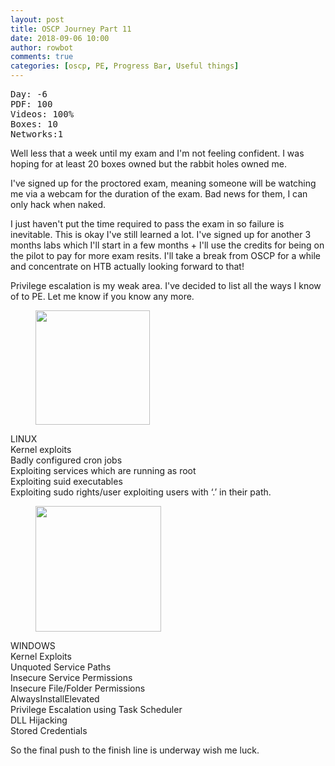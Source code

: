 ```yaml
---
layout: post
title: OSCP Journey Part 11
date: 2018-09-06 10:00
author: rowbot
comments: true
categories: [oscp, PE, Progress Bar, Useful things]
---
```

<!-- wp:preformatted -->
<pre class="wp-block-preformatted">Day: -6
PDF: 100
Videos: 100%
Boxes: 10
Networks:1</pre>
<!-- /wp:preformatted -->

<!-- wp:paragraph -->
<p>Well less that a week until my exam and I'm not feeling confident. I was hoping for at least 20 boxes owned but the rabbit holes owned me.</p>
<!-- /wp:paragraph -->

<!-- wp:paragraph -->
<p>I've signed up for the proctored exam, meaning someone will be watching me via a webcam for the duration of the exam. Bad news for them, I can only hack when naked. </p>
<!-- /wp:paragraph -->

<!-- wp:paragraph -->
<p>I just haven't put the time required to pass the exam in so failure is inevitable. This is okay I've still learned a lot. I've signed up for another 3 months labs which I'll start in a few months + I'll use the credits for being on the pilot to pay for more exam resits. I'll take a break from OSCP for a while and concentrate on HTB actually looking forward to that!</p>
<!-- /wp:paragraph -->

<!-- wp:paragraph -->
<p>Privilege escalation is my weak area. I've decided to list all the ways I know of to PE. Let me know if you know any more.</p>
<!-- /wp:paragraph -->

<!-- wp:image {"id":394,"align":"left","width":183,"height":183} -->
<div class="wp-block-image"><figure class="alignleft is-resized"><img src="http://offsecnewbie.com/wp-content/uploads/2018/09/noun_Penguin_619279.png" alt="" class="wp-image-394" width="183" height="183"/></figure></div>
<!-- /wp:image -->

<!-- wp:paragraph -->
<p>LINUX<br/>Kernel exploits <br/>Badly configured cron jobs <br/>Exploiting services which are running as root <br/>Exploiting suid executables <br/>Exploiting sudo rights/user exploiting users with ‘.’ in their path. <br/></p>
<!-- /wp:paragraph -->

<!-- wp:image {"id":396,"align":"right","width":201,"height":201} -->
<div class="wp-block-image"><figure class="alignright is-resized"><img src="http://offsecnewbie.com/wp-content/uploads/2018/09/noun_bill-gates_369842-1.png" alt="" class="wp-image-396" width="201" height="201"/></figure></div>
<!-- /wp:image -->

<!-- wp:paragraph -->
<p>WINDOWS<br/>Kernel Exploits  <br/>Unquoted Service Paths <br/>Insecure Service Permissions <br/>Insecure File/Folder Permissions <br/>AlwaysInstallElevated <br/>Privilege Escalation using Task Scheduler <br/>DLL Hijacking <br/>Stored Credentials <br/></p>
<!-- /wp:paragraph -->

<!-- wp:paragraph -->
<p>So the final push to the finish line is underway wish me luck.</p>
<!-- /wp:paragraph -->
